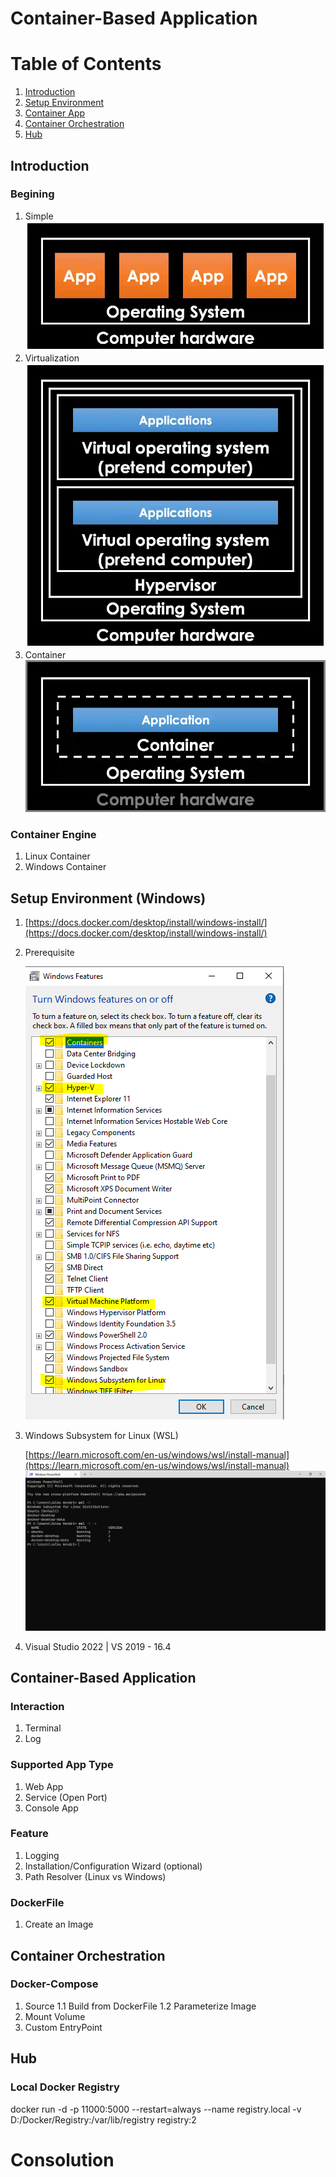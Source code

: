 # Container-Based Application

# Table of Contents
1. [Introduction](#introduction)
2. [Setup Environment](#setup-environment)
3. [Container App](#container-app)
4. [Container Orchestration](#container-orchestration)
5. [Hub](#hub)

## Introduction

### Begining
1. Simple
![Simple](files/simple.png)
2. Virtualization
![Virtualization](files/virtualization.png)
3. Container
![Container Based](files/container-based.png)

### Container Engine
1. Linux Container
2. Windows Container

## Setup Environment (Windows)
1. [https://docs.docker.com/desktop/install/windows-install/](https://docs.docker.com/desktop/install/windows-install/)
2. Prerequisite

   ![Windwos Feature](files/windwos-feature.png)
3. Windows Subsystem for Linux (WSL) 

   [https://learn.microsoft.com/en-us/windows/wsl/install-manual](https://learn.microsoft.com/en-us/windows/wsl/install-manual)
   ![Wsl](files/wsl.png)
4. Visual Studio 2022 | VS 2019 - 16.4

## Container-Based Application
### Interaction
1. Terminal
2. Log

### Supported App Type
1. Web App
2. Service (Open Port)
3. Console App

### Feature
1. Logging
2. Installation/Configuration Wizard (optional)
3. Path Resolver (Linux vs Windows)

### DockerFile
1. Create an Image
 
## Container Orchestration

### Docker-Compose
1. Source 
	1.1 Build from DockerFile
	1.2 Parameterize Image
2. Mount Volume
3. Custom EntryPoint

## Hub
### Local Docker Registry
docker run -d -p 11000:5000 --restart=always --name registry.local -v D:/Docker/Registry:/var/lib/registry registry:2

# Consolution